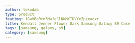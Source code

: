 ```yaml
---
author: tokodab
type: product
featimg: 1GwVBoRtn3MwfeClNNMYIDVYeZpzeaoxr
title: Kendall Jenner Flower Dark Samsung Galaxy S9 Case
tags: [samsung, galaxy, s9]
category: [samsung]
---
```

